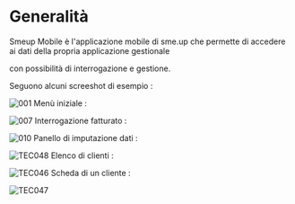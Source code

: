 # Generalità

Smeup Mobile è l'applicazione mobile di sme.up che permette di accedere ai dati della propria applicazione gestionale

con possibilità di interrogazione e gestione.

Seguono alcuni screeshot di esempio : 

![001](http://localhost:3000/immagini/MOBASE_01/001.png)
Menù iniziale : 

![007](http://localhost:3000/immagini/MOBASE_01/007.png)
Interrogazione fatturato : 


![010](http://localhost:3000/immagini/MOBASE_01/010.png)
Panello di imputazione dati : 


![TEC048](http://localhost:3000/immagini/MOBASE_01/TEC048.png)
Elenco di clienti : 


![TEC046](http://localhost:3000/immagini/MOBASE_01/TEC046.png)
Scheda di un cliente : 


![TEC047](http://localhost:3000/immagini/MOBASE_01/TEC047.png)
